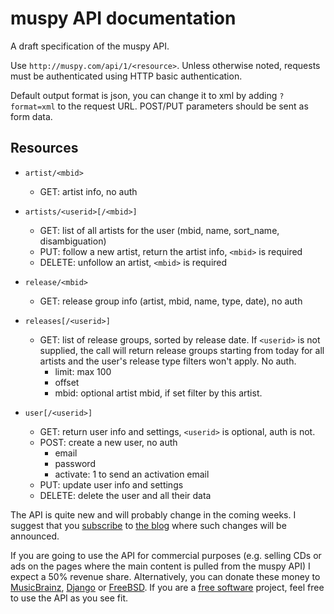 # muspy API documentation

A draft specification of the muspy API.

Use `http://muspy.com/api/1/<resource>`. Unless otherwise noted, requests must
be authenticated using HTTP basic authentication.

Default output format is json, you can change it to xml by adding `?format=xml`
to the request URL. POST/PUT parameters should be sent as form data.

## Resources

* `artist/<mbid>`
    * GET: artist info, no auth

* `artists/<userid>[/<mbid>]`
    * GET: list of all artists for the user (mbid, name, sort_name,
      disambiguation)
    * PUT: follow a new artist, return the artist info, `<mbid>` is required
    * DELETE: unfollow an artist, `<mbid>` is required

* `release/<mbid>`
    * GET: release group info (artist, mbid, name, type, date), no auth

* `releases[/<userid>]`
    * GET: list of release groups, sorted by release date. If `<userid>` is not
      supplied, the call will return release groups starting from today for all
      artists and the user's release type filters won't apply. No auth.
        * limit: max 100
        * offset
        * mbid: optional artist mbid, if set filter by this artist.

* `user[/<userid>]`
    * GET: return user info and settings, `<userid>` is optional, auth is not.
    * POST: create a new user, no auth
        * email
        * password
        * activate: 1 to send an activation email
    * PUT: update user info and settings
    * DELETE: delete the user and all their data

The API is quite new and will probably change in the coming weeks. I suggest
that you [subscribe][0] to [the blog][1] where such changes will be announced.

If you are going to use the API for commercial purposes (e.g. selling CDs or ads
on the pages where the main content is pulled from the muspy API) I expect a 50%
revenue share. Alternatively, you can donate these money to [MusicBrainz][2],
[Django][3] or [FreeBSD][4]. If you are a [free software][5] project, feel free
to use the API as you see fit.

[0]: http://versia.com/category/muspy/feed/atom/
[1]: http://versia.com/category/muspy/
[2]: http://metabrainz.org/donate/
[3]: https://www.djangoproject.com/foundation/donate/
[4]: http://www.freebsdfoundation.org/donate/
[5]: http://www.gnu.org/philosophy/free-sw.html
